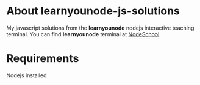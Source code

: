 # About learnyounode-js-solutions
My javascript solutions from the **learnyounode** nodejs interactive teaching terminal.
You can find **learnyounode** terminal at [NodeSchool](http://nodeschool.io/)

# Requirements
Nodejs installed
